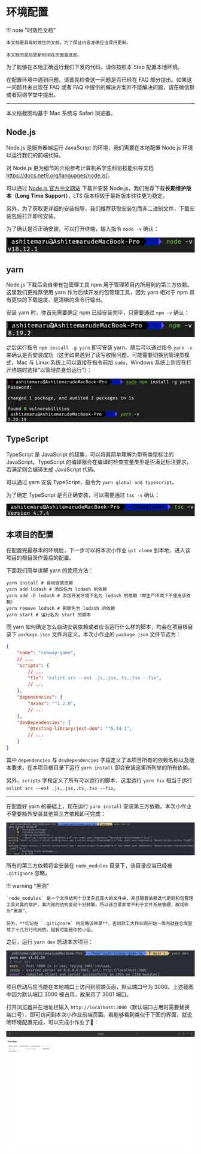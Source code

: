 # 环境配置

!!! note "时效性文档"

    本文档是具有时效性的文档，为了保证内容准确应当保持更新。

    本文档的最后更新时间在页面最底部。

为了能够在本地正确运行我们下发的代码，请你按照本 Step 配置本地环境。

在配置环境中遇到问题，请首先检查这一问题是否已经在 FAQ 部分提出。如果这一问题并未出现在 FAQ 或者 FAQ 中提供的解决方案并不能解决问题，请在微信群或者网络学堂中提出。

---

本文档截图均基于 Mac 系统与 Safari 浏览器。

## Node.js

Node.js 是服务器端运行 JavaScript 的环境，我们需要在本地配置 Node.js 环境以运行我们的前端代码。

对 Node.js 更为细节的介绍参考计算机系学生科协技能引导文档 <https://docs.net9.org/languages/node.js/>。

可以通过 [Node.js 官方中文网站](https://nodejs.org/zh-cn/) 下载并安装 Node.js，我们推荐下载**长期维护版本（Long Time Support）**，LTS 版本相较于最新版本往往更为稳定。

另外，为了获取更详细的安装指导，我们推荐获取安装包而非二进制文件，下载安装包后打开即可安装。

为了确认是否正确安装，可以打开终端，输入指令 `node -v` 确认：

![](../static/react/step0-node.png)

## yarn

Node.js 下载后会自带有包管理工具 npm 用于管理项目内所用到的第三方依赖。这里我们更推荐使用 yarn 作为后续开发的包管理工具，因为 yarn 相对于 npm 具有更快的下载速度、更清晰的命令行输出。

安装 yarn 时，你首先需要确定 npm 已经安装完毕，只需要通过 `npm -v` 确认：

![](../static/react/step0-npm.png)

之后运行指令 `npm install -g yarn` 即可安装 yarn，随后可以通过指令 `yarn -v` 来确认是否安装成功（这里如果遇到了读写权限问题，可能需要切换到管理员模式，Mac 与 Linux 系统上可以直接在指令前加 `sudo`，Windows 系统上则应在打开终端时选择“以管理员身份运行”）：

![](../static/react/step0-yarn.png)

## TypeScript

TypeScript 是 JavaScript 的超集，可以将其简单理解为带有类型标注的 JavaScript。TypeScript 的编译器会在编译时检查变量类型是否满足标注要求，若满足则会编译生成 JavaScript 代码。

可以通过 yarn 安装 TypeScript，指令为 `yarn global add typescript`。

为了确定 TypeScript 是否正确安装，可以需要通过 `tsc -v` 确认：

![](../static/react/step0-ts.png)

## 本项目的配置

在配置完最基本的环境后，下一步可以将本次小作业 `git clone` 到本地，进入该项目的根目录作最后的配置。

下面我们简单讲解 yarn 的使用方法：

```shell
yarn install # 自动安装依赖
yarn add lodash # 添加名为 lodash 的依赖
yarn add -D lodash # 添加开发环境下名为 lodash 的依赖（即生产环境下不使用该依赖）
yarn remove lodash # 删除名为 lodash 的依赖
yarn start # 运行名为 start 的脚本
```

而 yarn 如何确定怎么自动安装依赖或者应当运行什么样的脚本，均会在项目根目录下 `package.json` 文件内定义。本次小作业的 `package.json` 文件节选为：

```json
{
    "name": "conway-game",
    // ...
    "scripts": {
        // ...
        "fix": "eslint src --ext .js,.jsx,.ts,.tsx --fix",
        // ...
    },
    "dependencies": {
        "axios": "^1.2.0",
        // ...
    },
    "devDependencies": {
        "@testing-library/jest-dom": "^5.14.1",
        // ...
    }
}
```

其中 `dependencies` 与 `devDependencies` 字段定义了本项目所有的依赖名称以及版本要求，在本项目根目录下运行 `yarn install` 即会安装这里所列举的所有依赖。

另外，`scripts` 字段定义了所有可以运行的脚本，这里运行 `yarn fix` 相当于运行 `eslint src --ext .js,.jsx,.ts,.tsx --fix`。

---

在配置好 yarn 的基础上，现在运行 `yarn install` 安装第三方依赖。本次小作业不需要额外安装其他第三方依赖即可完成：

![](../static/react/step0-yarn-install.png)

所有的第三方依赖将会安装在 `node_modules` 目录下，该目录应当已经被 `.gitignore` 忽略。

!!! warning "黑洞"

    `node_modules` 是一个文件结构十分复杂且庞大的文件夹，并且随着依赖迭代更新和包管理工具对其的维护，其内部的结构变动十分频繁，所以该目录非常不利于文件系统管理，故戏称为“黑洞”。

    另外，**切记在 `.gitignore` 内忽略该目录**，否则软工大作业刚开始一周内就在仓库里写了十几万行代码的，就有可能是你的小组。

之后，运行 `yarn dev` 启动本次项目：

![](../static/react/step0-yarn-dev.png)

项目启动后应当能在本地端口上访问到前端页面，默认端口号为 3000。上述截图中因为默认端口 3000 被占用，故采用了 3001 端口。

打开浏览器并在地址栏输入 `http://localhost:3000`（默认端口占用时需要替换端口号），即可访问到本次小作业前端页面。若能够看到类似于下图的界面，就说明环境配置完成，可以完成小作业了🎉：

![](../static/react/step0-final.png)
